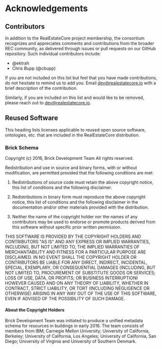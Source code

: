 # Acknowledgements

## Contributors

In addition to the RealEstateCore project membership, the consortium recognizes and appreciates 
comments and contributions from the broader REC community, as delivered through issues or pull 
requests on our GitHub repository. Such individual contributors include:

* @ektrah
* Chris Bupp (@cbupp)

If you are not included on this list but feel that you have made contributions, do not hesitate to remind us to add you. Email dev@realestatecore.io with a brief description of the contribution.

Similarly, if you are included on this list and would like to be removed, please reach out to dev@realestatecore.io.

## Reused Software

This heading lists licenses applicable to reused open source software, ontologies, etc. that are included in the RealEstateCore distribution.

### Brick Schema

Copyright (c) 2016, Brick Development Team
All rights reserved.

Redistribution and use in source and binary forms, with or without
modification, are permitted provided that the following conditions
are met:

  1. Redistributions of source code must retain the above copyright
     notice, this list of conditions and the following disclaimer.

  2. Redistributions in binary form must reproduce the above
     copyright notice, this list of conditions and the following
     disclaimer in the documentation and/or other materials provided
     with the distribution.

  3. Neither the name of the copyright holder nor the names of any
     contributors may be used to endorse or promote products derived
     from this software without specific prior written permission.

THIS SOFTWARE IS PROVIDED BY THE COPYRIGHT HOLDERS AND CONTRIBUTORS
"AS IS" AND ANY EXPRESS OR IMPLIED WARRANTIES, INCLUDING, BUT NOT
LIMITED TO, THE IMPLIED WARRANTIES OF MERCHANTABILITY AND FITNESS FOR
A PARTICULAR PURPOSE ARE DISCLAIMED. IN NO EVENT SHALL THE COPYRIGHT
HOLDER OR CONTRIBUTORS BE LIABLE FOR ANY DIRECT, INDIRECT, INCIDENTAL,
SPECIAL, EXEMPLARY, OR CONSEQUENTIAL DAMAGES (INCLUDING, BUT NOT
LIMITED TO, PROCUREMENT OF SUBSTITUTE GOODS OR SERVICES; LOSS OF USE,
DATA, OR PROFITS; OR BUSINESS INTERRUPTION) HOWEVER CAUSED AND ON ANY
THEORY OF LIABILITY, WHETHER IN CONTRACT, STRICT LIABILITY, OR TORT
(INCLUDING NEGLIGENCE OR OTHERWISE) ARISING IN ANY WAY OUT OF THE USE
OF THIS SOFTWARE, EVEN IF ADVISED OF THE POSSIBILITY OF SUCH DAMAGE.

#### About the Copyright Holders

Brick Development Team was initiated to produce a unified metadata
schema for resources in buildings in early 2016. The team consists
of members from IBM; Carnegie Mellon University; University of
California, Berkeley; University of California, Los Angeles;
University of California, San Diego; University of Virginia and
University of Southern Denmark.

